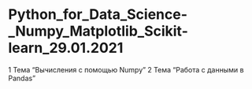 # Python_for_Data_Science-_Numpy_Matplotlib_Scikit-learn_29.01.2021

1 Тема “Вычисления с помощью Numpy”
2 Тема “Работа с данными в Pandas”
